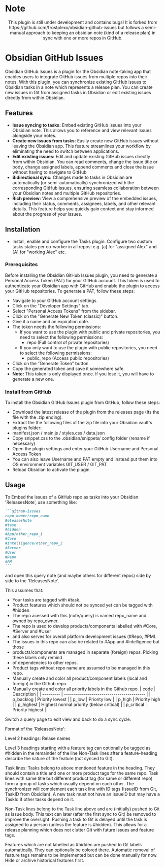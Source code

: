 # Note

<p align="center">
This plugin is still under development and contains bugs! It is forked from https://github.com/frostplexx/obsidian-github-issues but follows a semi-manual approach to keeping an obsidian note (kind of a release plan) in sync with one or more repos in GitHub. 
</p>

# Obsidian GitHub Issues

Obsidian GitHub Issues is a plugin for the Obsidian note-taking app that enables users to integrate GitHub issues from multiple repos into their notes. With this plugin, you can synchronize existing GitHub issues to Obsidian tasks in a note which represents a release plan. You can create new issues in Git from assigned tasks in Obsidian or edit existing issues directly from within Obsidian.

## Features

-   **Issue syncing to tasks:** Embed existing GitHub issues into your Obsidian note. This allows you to reference and view relevant issues alongside your notes.
-   **Create new issues from tasks:** Easily create new GitHub issues without leaving the Obsidian app. This feature streamlines your workflow by eliminating the need to switch between applications.
-   **Edit existing issues:** Edit and update existing GitHub issues directly from within Obsidian. You can read comments, change the issue title or body, change assigned labels, append comments and close the issue without having to navigate to GitHub
-   **Bidirectional sync:** Changes made to tasks in Obsidian are automatically (or semi-automatically) synchronized with the corresponding GitHub issues, ensuring seamless collaboration between your Obsidian notes and multiple GitHub repositories.
-   **Rich preview:** View a comprehensive preview of the embedded issues, including their status, comments, assignees, labels, and other relevant details. This feature helps you quickly gain context and stay informed about the progress of your issues.

## Installation

- Install, enable and configure the Tasks plugin. Configure two custom tasks states per co-worker in all repos:
  e.g.   [a] for "assigned Alex"  and [A] for "working Alex"  etc. 

### Prerequisites

Before installing the Obsidian GitHub Issues plugin, you need to generate a Personal Access Token (PAT) for your GitHub account. This token is used to authenticate your Obsidian app with GitHub and enable the plugin to access your GitHub repositories. To generate a PAT, follow these steps:

-   Navigate to your GitHub account settings.
-   Click on the "Developer Settings" tab.
-   Select "Personal Access Tokens" from the sidebar.
-   Click on the "Generate New Token (classic)" button.
-   Give it a name and an expiration date.
-   The token needs the following permissions:
    -   If you want to use the plugin with public and private repositories, you need to select the following permissions:
        -   repo (Full control of private repositories)
    -   If you only want to use the plugin with public repositories, you need to select the following permissions:
        -   public_repo (Access public repositories)
-   Click on the "Generate Token" button.
-   Copy the generated token and save it somewhere safe.
-   **Note:** This token is only displayed once. If you lose it, you will have to generate a new one.

### Install from GitHub

To install the Obsidian GitHub Issues plugin from GitHub, follow these steps:

-   Download the latest release of the plugin from the releases page (Its the file with the .zip ending).
-   Extract the the following files of the zip file into your Obsidian vault's plugins folder:
-   manifest.json / main.js / styles.css / data.json
-   Copy snippet.css to the .obsidian/snippets/ config folder (rename if necessary)
-   Open the plugin settings and enter your GitHub Username and Personal Access Token
-   You can also leave Username and PAT empty and instead put them into OS environment variables GIT_USER / GIT_PAT
-   Reload Obsidian to activate the plugin.

## Usage

To Embed the Issues of a GitHub repo as tasks into your Obsidian 'ReleasesNote', use something like:

````markdown
```github-issues
repo_owner/repo_name
ReleasesNote
#task
#hidden
#App/other_repo_1
#Core
#Intelligence/other_repo_2
#Server
#User
#Repo
#PM
```
````

and open this query note (and maybe others for different repos) side by side to the 'ReleasesNote'.

This assumes that:
- Your tasks are tagged with #task.
- Product features which should not be synced yet can be tagged with #hidden.
- The repo acessed with this (note/query) is named repo_name and owned by repo_owner.
- The repo is used to develop products/components labelled with #Core, #Server and #User
- and also serves for overall platform development issues (#Repo, #PM).
- The issues in this repo can also be related to #App and #Intelligence but those 
- products/components are managed in separate (foreign) repos. Picking these labels only remind
- of dependencies to other repos.
- Product tags without repo name are assumed to be managed in this repo.
- Manually create and color all product/component labels (local and foreign) in the Github repo.
- Manually create and color all priority labels in the Github repo.
| code       | Description                               |
| ---------  | ----------------------------------------- |
| p_backlog  | Priority lowest |
| p_low      | Priority low | 
| p_high     | Priority high |
| p_highest  | Highest normal priority (below critical) |
| p_critical | Priority highest |

Switch a query page to edit view and back to do a sync cycle.

Format of the 'ReleasesNote':

Level 2 headings: Relase names

Level 3 headings starting with a feature tag can optionally be tagged as #hidden in the remainder of the line
Non-Task lines after a feature-heading describe the nature of the feature (not synced to Git).

Task lines: Tasks belong to above mentioned feature in the heading. They should contain a title and one or more product tags for the same repo. Task lines with same title but different product tag (for same or different repo) form a group of tasks which usually depend on each other. The synchronizer will complement each task line with ID tags (IssueID from Git, TaskID from Obsidian). A new task must not have an IssueID but may have a TaskId if other tasks depend on it.   

Non-Task lines belong to the Task line above and are (initially) pushed to Git as issue body.
This text can later (after the first sync to Git) be removed to improve the oversight.
Pushing a task to Git is delayed until the task is assigned to a person (unless the feature is #hidden). This allows for a release planning which does not clutter Git with future issues and feature tags.

Features which are not labelled as #hidden are pushed to Git labels automatically. They can optionally be colored there. Automatic removal of feature tags remains to be implemented but can be done manually for now. Hide or archive historical features first.







